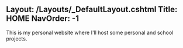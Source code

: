 Layout: /Layouts/_DefaultLayout.cshtml
Title: HOME
NavOrder: -1
---
This is my personal website where I'll host some personal and school projects.
